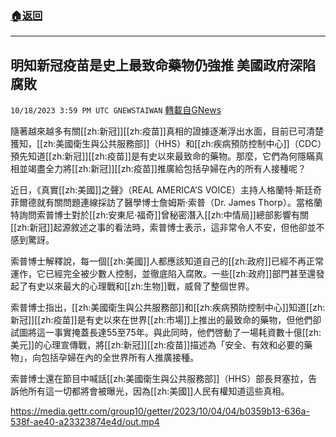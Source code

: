###  [:house:返回](README.md)
---


## 明知新冠疫苗是史上最致命藥物仍強推  美國政府深陷腐敗
`10/18/2023 3:59 PM UTC GNEWSTAIWAN` [轉載自GNews](https://gnews.org/articles/1850781)



隨著越來越多有關[[zh:新冠]][[zh:疫苗]]真相的證據逐漸浮出水面，目前已可清楚獲知，[[zh:美國衛生與公共服務部]]（HHS）和[[zh:疾病預防控制中心]]（CDC）預先知道[[zh:新冠]][[zh:疫苗]]是有史以來最致命的藥物。那麼，它們為何隱瞞真相並竭盡全力將[[zh:新冠]][[zh:疫苗]]推廣給包括孕婦在內的所有人接種呢？  

近日，《真實[[zh:美國]]之聲》（REAL AMERICA’S VOICE）主持人格蘭特·斯廷奇菲爾德就有關問題連線採訪了醫學博士詹姆斯·索普（Dr. James Thorp）。當格蘭特詢問索普博士對於[[zh:安東尼·福奇]]曾秘密潛入[[zh:中情局]]總部影響有關[[zh:新冠]]起源敘述之事的看法時，索普博士表示，這非常令人不安，但他卻並不感到驚訝。

  

索普博士解釋說，每一個[[zh:美國]]人都應該知道自己的[[zh:政府]]已經不再正常運作，它已經完全被少數人控制，並徹底陷入腐敗。一些[[zh:政府]]部門甚至還發起了有史以來最大的心理戰和[[zh:生物]]戰，威脅了整個世界。

  

索普博士指出，[[zh:美國衛生與公共服務部]]和[[zh:疾病預防控制中心]]知道[[zh:新冠]][[zh:疫苗]]是有史以來在世界[[zh:市場]]上推出的最致命的藥物，但他們卻試圖將這一事實掩蓋長達55至75年。與此同時，他們啓動了一場耗資數十億[[zh:美元]]的心理宣傳戰，將[[zh:新冠]][[zh:疫苗]]描述為「安全、有效和必要的藥物」，向包括孕婦在內的全世界所有人推廣接種。

  

索普博士還在節目中喊話[[zh:美國衛生與公共服務部]]（HHS）部長貝塞拉，告訴他所有這一切都將會被曝光，因為[[zh:美國]]人民有權知道這些真相。


https://media.gettr.com/group10/getter/2023/10/04/04/b0359b13-636a-538f-ae40-a23323874e4d/out.mp4


